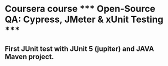 # Coursera course *** Open-Source QA: Cypress, JMeter & xUnit Testing ***
## First JUnit test with JUnit 5 (jupiter) and JAVA Maven project.
